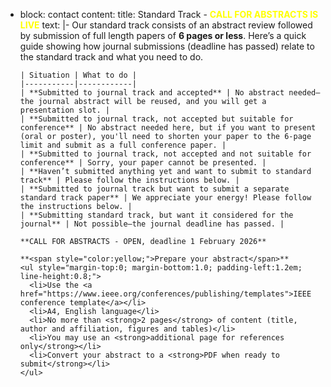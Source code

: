   - block: contact
    content:
      title: Standard Track - **<span style="color:yellow;">CALL FOR ABSTRACTS IS LIVE</span>**
      text: |-
        Our standard track consists of an abstract review followed by submission of full length papers of **6 pages or less**. Here’s a quick guide showing how journal submissions (deadline has passed) relate to the standard track and what you need to do.

        | Situation | What to do |
        |-----------|------------|
        | **Submitted to journal track and accepted** | No abstract needed—the journal abstract will be reused, and you will get a presentation slot. |
        | **Submitted to journal track, not accepted but suitable for conference** | No abstract needed here, but if you want to present (oral or poster), you'll need to shorten your paper to the 6-page limit and submit as a full conference paper. |
        | **Submitted to journal track, not accepted and not suitable for conference** | Sorry, your paper cannot be presented. |
        | **Haven’t submitted anything yet and want to submit to standard track** | Please follow the instructions below. |
        | **Submitted to journal track but want to submit a separate standard track paper** | We appreciate your energy! Please follow the instructions below. |
        | **Submitting standard track, but want it considered for the journal** | Not possible—the journal deadline has passed. |

        **CALL FOR ABSTRACTS - OPEN, deadline 1 February 2026**

        **<span style="color:yellow;">Prepare your abstract</span>**
        <ul style="margin-top:0; margin-bottom:1.0; padding-left:1.2em; line-height:0.8;">
          <li>Use the <a href="https://www.ieee.org/conferences/publishing/templates">IEEE conference template</a></li>
          <li>A4, English language</li>
          <li>No more than <strong>2 pages</strong> of content (title, author and affiliation, figures and tables)</li>
          <li>You may use an <strong>additional page for references only</strong></li>
          <li>Convert your abstract to a <strong>PDF when ready to submit</strong></li>
        </ul>

